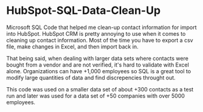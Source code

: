 # HubSpot-SQL-Data-Clean-Up
Microsoft SQL Code that helped me clean-up contact information for import into HubSpot.
HubSpot CRM is pretty annoying to use when it comes to cleaning up contact information. Most of the time you have to export
a csv file, make changes in Excel, and then import back in. 

That being said, when dealing with larger data sets where contacts were bought from a vendor and are not verified, it's hard to 
validate with Excel alone. Organizations can have +1,000 employees so SQL is a great tool to modify large quantities of data
and find discrepencies throught out.

This code was used on a smaller data set of about +300 contacts as a test run and later was used for a data set of +50
companies with over 5000 employees.
